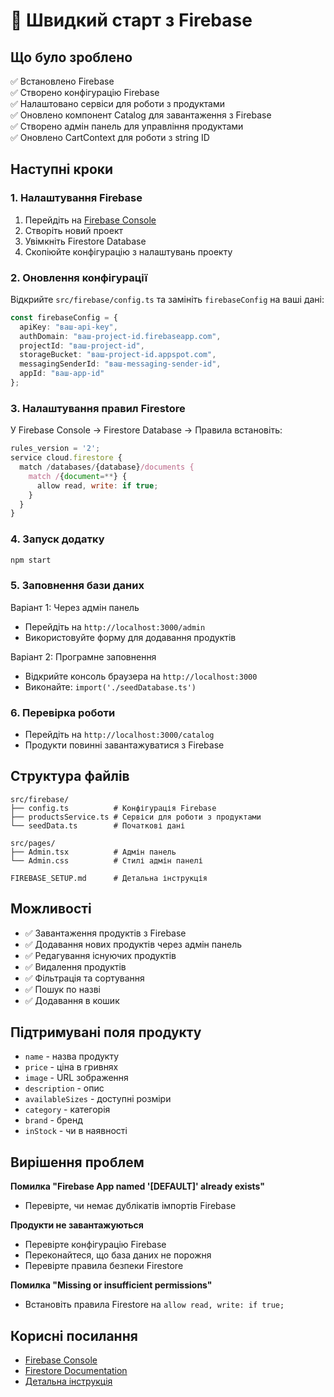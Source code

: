 # 🚀 Швидкий старт з Firebase

## Що було зроблено

✅ Встановлено Firebase  
✅ Створено конфігурацію Firebase  
✅ Налаштовано сервіси для роботи з продуктами  
✅ Оновлено компонент Catalog для завантаження з Firebase  
✅ Створено адмін панель для управління продуктами  
✅ Оновлено CartContext для роботи з string ID  

## Наступні кроки

### 1. Налаштування Firebase
1. Перейдіть на [Firebase Console](https://console.firebase.google.com/)
2. Створіть новий проект
3. Увімкніть Firestore Database
4. Скопіюйте конфігурацію з налаштувань проекту

### 2. Оновлення конфігурації
Відкрийте `src/firebase/config.ts` та замініть `firebaseConfig` на ваші дані:

```typescript
const firebaseConfig = {
  apiKey: "ваш-api-key",
  authDomain: "ваш-project-id.firebaseapp.com",
  projectId: "ваш-project-id",
  storageBucket: "ваш-project-id.appspot.com",
  messagingSenderId: "ваш-messaging-sender-id",
  appId: "ваш-app-id"
};
```

### 3. Налаштування правил Firestore
У Firebase Console → Firestore Database → Правила встановіть:

```javascript
rules_version = '2';
service cloud.firestore {
  match /databases/{database}/documents {
    match /{document=**} {
      allow read, write: if true;
    }
  }
}
```

### 4. Запуск додатку
```bash
npm start
```

### 5. Заповнення бази даних
Варіант 1: Через адмін панель
- Перейдіть на `http://localhost:3000/admin`
- Використовуйте форму для додавання продуктів

Варіант 2: Програмне заповнення
- Відкрийте консоль браузера на `http://localhost:3000`
- Виконайте: `import('./seedDatabase.ts')`

### 6. Перевірка роботи
- Перейдіть на `http://localhost:3000/catalog`
- Продукти повинні завантажуватися з Firebase

## Структура файлів

```
src/firebase/
├── config.ts          # Конфігурація Firebase
├── productsService.ts # Сервіси для роботи з продуктами
└── seedData.ts        # Початкові дані

src/pages/
├── Admin.tsx          # Адмін панель
└── Admin.css          # Стилі адмін панелі

FIREBASE_SETUP.md      # Детальна інструкція
```

## Можливості

- ✅ Завантаження продуктів з Firebase
- ✅ Додавання нових продуктів через адмін панель
- ✅ Редагування існуючих продуктів
- ✅ Видалення продуктів
- ✅ Фільтрація та сортування
- ✅ Пошук по назві
- ✅ Додавання в кошик

## Підтримувані поля продукту

- `name` - назва продукту
- `price` - ціна в гривнях
- `image` - URL зображення
- `description` - опис
- `availableSizes` - доступні розміри
- `category` - категорія
- `brand` - бренд
- `inStock` - чи в наявності

## Вирішення проблем

**Помилка "Firebase App named '[DEFAULT]' already exists"**
- Перевірте, чи немає дублікатів імпортів Firebase

**Продукти не завантажуються**
- Перевірте конфігурацію Firebase
- Переконайтеся, що база даних не порожня
- Перевірте правила безпеки Firestore

**Помилка "Missing or insufficient permissions"**
- Встановіть правила Firestore на `allow read, write: if true;`

## Корисні посилання

- [Firebase Console](https://console.firebase.google.com/)
- [Firestore Documentation](https://firebase.google.com/docs/firestore)
- [Детальна інструкція](FIREBASE_SETUP.md) 
